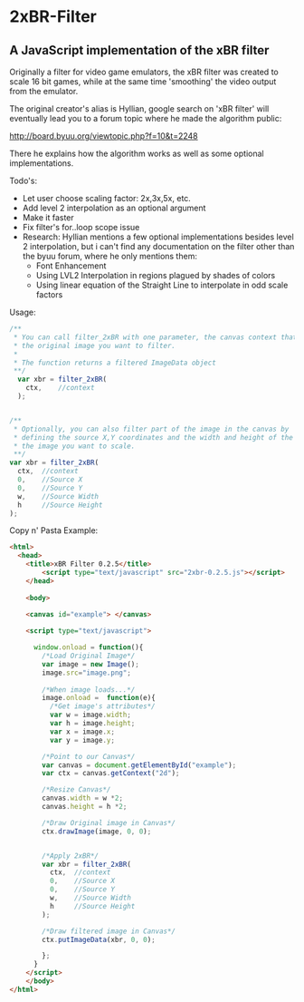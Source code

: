 2xBR-Filter
===========

A JavaScript implementation of the xBR filter
---------------------------------------------
Originally a filter for video game emulators, the xBR filter was created to scale 16 bit 
games, while at the same time 'smoothing' the video output from the emulator.

The original creator's alias is Hyllian, google search on 'xBR filter' will eventually lead 
you to a forum topic where he made the algorithm public:

http://board.byuu.org/viewtopic.php?f=10&t=2248

There he explains how the algorithm works as well as some optional implementations.


Todo's:
* Let user choose scaling factor: 2x,3x,5x, etc.
* Add level 2 interpolation as an optional argument
* Make it faster
* Fix filter's for..loop scope issue
* Research: Hyllian mentions a few optional implementations besides level 2 interpolation, but i can't find any 
documentation on the filter other than the byuu forum, where he only mentions them:
  * Font Enhancement
  * Using LVL2 Interpolation in regions plagued by shades of colors
  * Using linear equation of the Straight Line to interpolate in odd scale factors

Usage: 
```javascript
/**
 * You can call filter_2xBR with one parameter, the canvas context thats holding
 * the original image you want to filter.
 * 
 * The function returns a filtered ImageData object
 **/
  var xbr = filter_2xBR(
    ctx,	//context
  );


/**
 * Optionally, you can also filter part of the image in the canvas by
 * defining the source X,Y coordinates and the width and height of the part of 
 * the image you want to scale.
 **/
var xbr = filter_2xBR(
  ctx,  //context  
  0,    //Source X
  0,	//Source Y
  w,	//Source Width
  h 	//Source Height
);
```

Copy n' Pasta Example:
```html
<html>
  <head>
  	<title>xBR Filter 0.2.5</title>
		<script type="text/javascript" src="2xbr-0.2.5.js"></script>
	</head>
  
	<body>
		
    <canvas id="example"> </canvas>

    <script type="text/javascript">

      window.onload = function(){
        /*Load Original Image*/
      	var image = new Image();
      	image.src="image.png";
        
      	/*When image loads...*/
      	image.onload =  function(e){
          /*Get image's attributes*/
          var w = image.width;
          var h = image.height;
          var x = image.x;
          var y = image.y;

        /*Point to our Canvas*/
        var canvas = document.getElementById("example");  
        var ctx = canvas.getContext("2d");

        /*Resize Canvas*/
        canvas.width = w *2;    
        canvas.height = h *2;

        /*Draw Original image in Canvas*/
        ctx.drawImage(image, 0, 0);


        /*Apply 2xBR*/
        var xbr = filter_2xBR(
          ctx,  //context
          0,    //Source X
          0,    //Source Y
          w,    //Source Width
          h     //Source Height
        );

        /*Draw filtered image in Canvas*/
        ctx.putImageData(xbr, 0, 0);

        };
      }
    </script>
	</body>
</html>
```
